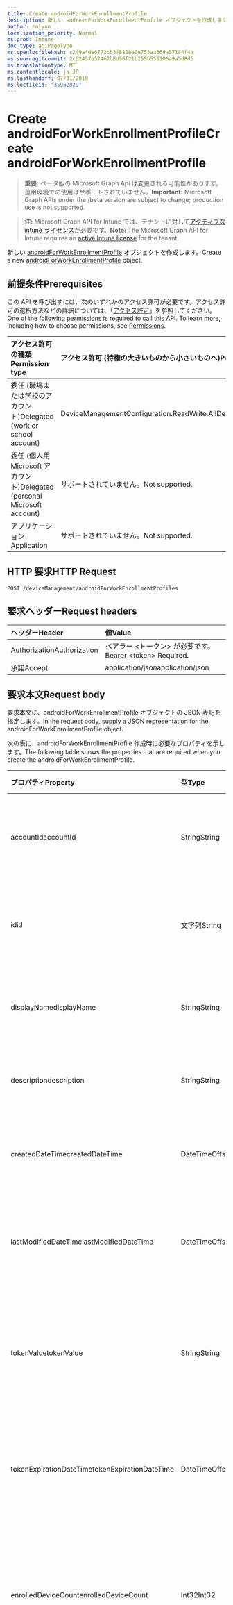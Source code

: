 ```yaml
---
title: Create androidForWorkEnrollmentProfile
description: 新しい androidForWorkEnrollmentProfile オブジェクトを作成します。
author: rolyon
localization_priority: Normal
ms.prod: Intune
doc_type: apiPageType
ms.openlocfilehash: c2f9a4de6772cb3f882be0e753aa369a57184f4a
ms.sourcegitcommit: 2c62457e57467b8d50f21b255b553106a9a5d8d6
ms.translationtype: MT
ms.contentlocale: ja-JP
ms.lasthandoff: 07/31/2019
ms.locfileid: "35952829"
---
```

# <a name="create-androidforworkenrollmentprofile"></a><span data-ttu-id="9983e-103">Create androidForWorkEnrollmentProfile</span><span class="sxs-lookup"><span data-stu-id="9983e-103">Create androidForWorkEnrollmentProfile</span></span>

> <span data-ttu-id="9983e-104">**重要:** ベータ版の Microsoft Graph Api は変更される可能性があります。運用環境での使用はサポートされていません。</span><span class="sxs-lookup"><span data-stu-id="9983e-104">**Important:** Microsoft Graph APIs under the /beta version are subject to change; production use is not supported.</span></span>

> <span data-ttu-id="9983e-105">**注:** Microsoft Graph API for Intune では、テナントに対して[アクティブな intune ライセンス](https://go.microsoft.com/fwlink/?linkid=839381)が必要です。</span><span class="sxs-lookup"><span data-stu-id="9983e-105">**Note:** The Microsoft Graph API for Intune requires an [active Intune license](https://go.microsoft.com/fwlink/?linkid=839381) for the tenant.</span></span>

<span data-ttu-id="9983e-106">新しい [androidForWorkEnrollmentProfile](../resources/intune-androidforwork-androidforworkenrollmentprofile.md) オブジェクトを作成します。</span><span class="sxs-lookup"><span data-stu-id="9983e-106">Create a new [androidForWorkEnrollmentProfile](../resources/intune-androidforwork-androidforworkenrollmentprofile.md) object.</span></span>

## <a name="prerequisites"></a><span data-ttu-id="9983e-107">前提条件</span><span class="sxs-lookup"><span data-stu-id="9983e-107">Prerequisites</span></span>
<span data-ttu-id="9983e-p101">この API を呼び出すには、次のいずれかのアクセス許可が必要です。アクセス許可の選択方法などの詳細については、「[アクセス許可](/graph/permissions-reference)」を参照してください。</span><span class="sxs-lookup"><span data-stu-id="9983e-p101">One of the following permissions is required to call this API. To learn more, including how to choose permissions, see [Permissions](/graph/permissions-reference).</span></span>

|<span data-ttu-id="9983e-110">アクセス許可の種類</span><span class="sxs-lookup"><span data-stu-id="9983e-110">Permission type</span></span>|<span data-ttu-id="9983e-111">アクセス許可 (特権の大きいものから小さいものへ)</span><span class="sxs-lookup"><span data-stu-id="9983e-111">Permissions (from most to least privileged)</span></span>|
|:---|:---|
|<span data-ttu-id="9983e-112">委任 (職場または学校のアカウント)</span><span class="sxs-lookup"><span data-stu-id="9983e-112">Delegated (work or school account)</span></span>|<span data-ttu-id="9983e-113">DeviceManagementConfiguration.ReadWrite.All</span><span class="sxs-lookup"><span data-stu-id="9983e-113">DeviceManagementConfiguration.ReadWrite.All</span></span>|
|<span data-ttu-id="9983e-114">委任 (個人用 Microsoft アカウント)</span><span class="sxs-lookup"><span data-stu-id="9983e-114">Delegated (personal Microsoft account)</span></span>|<span data-ttu-id="9983e-115">サポートされていません。</span><span class="sxs-lookup"><span data-stu-id="9983e-115">Not supported.</span></span>|
|<span data-ttu-id="9983e-116">アプリケーション</span><span class="sxs-lookup"><span data-stu-id="9983e-116">Application</span></span>|<span data-ttu-id="9983e-117">サポートされていません。</span><span class="sxs-lookup"><span data-stu-id="9983e-117">Not supported.</span></span>|

## <a name="http-request"></a><span data-ttu-id="9983e-118">HTTP 要求</span><span class="sxs-lookup"><span data-stu-id="9983e-118">HTTP Request</span></span>
<!-- {
  "blockType": "ignored"
}
-->
``` http
POST /deviceManagement/androidForWorkEnrollmentProfiles
```

## <a name="request-headers"></a><span data-ttu-id="9983e-119">要求ヘッダー</span><span class="sxs-lookup"><span data-stu-id="9983e-119">Request headers</span></span>
|<span data-ttu-id="9983e-120">ヘッダー</span><span class="sxs-lookup"><span data-stu-id="9983e-120">Header</span></span>|<span data-ttu-id="9983e-121">値</span><span class="sxs-lookup"><span data-stu-id="9983e-121">Value</span></span>|
|:---|:---|
|<span data-ttu-id="9983e-122">Authorization</span><span class="sxs-lookup"><span data-stu-id="9983e-122">Authorization</span></span>|<span data-ttu-id="9983e-123">ベアラー &lt;トークン&gt; が必要です。</span><span class="sxs-lookup"><span data-stu-id="9983e-123">Bearer &lt;token&gt; Required.</span></span>|
|<span data-ttu-id="9983e-124">承諾</span><span class="sxs-lookup"><span data-stu-id="9983e-124">Accept</span></span>|<span data-ttu-id="9983e-125">application/json</span><span class="sxs-lookup"><span data-stu-id="9983e-125">application/json</span></span>|

## <a name="request-body"></a><span data-ttu-id="9983e-126">要求本文</span><span class="sxs-lookup"><span data-stu-id="9983e-126">Request body</span></span>
<span data-ttu-id="9983e-127">要求本文に、androidForWorkEnrollmentProfile オブジェクトの JSON 表記を指定します。</span><span class="sxs-lookup"><span data-stu-id="9983e-127">In the request body, supply a JSON representation for the androidForWorkEnrollmentProfile object.</span></span>

<span data-ttu-id="9983e-128">次の表に、androidForWorkEnrollmentProfile 作成時に必要なプロパティを示します。</span><span class="sxs-lookup"><span data-stu-id="9983e-128">The following table shows the properties that are required when you create the androidForWorkEnrollmentProfile.</span></span>

|<span data-ttu-id="9983e-129">プロパティ</span><span class="sxs-lookup"><span data-stu-id="9983e-129">Property</span></span>|<span data-ttu-id="9983e-130">型</span><span class="sxs-lookup"><span data-stu-id="9983e-130">Type</span></span>|<span data-ttu-id="9983e-131">説明</span><span class="sxs-lookup"><span data-stu-id="9983e-131">Description</span></span>|
|:---|:---|:---|
|<span data-ttu-id="9983e-132">accountId</span><span class="sxs-lookup"><span data-stu-id="9983e-132">accountId</span></span>|<span data-ttu-id="9983e-133">String</span><span class="sxs-lookup"><span data-stu-id="9983e-133">String</span></span>|<span data-ttu-id="9983e-134">登録プロファイルが属するテナント GUID。</span><span class="sxs-lookup"><span data-stu-id="9983e-134">Tenant GUID the enrollment profile belongs to.</span></span>|
|<span data-ttu-id="9983e-135">id</span><span class="sxs-lookup"><span data-stu-id="9983e-135">id</span></span>|<span data-ttu-id="9983e-136">文字列</span><span class="sxs-lookup"><span data-stu-id="9983e-136">String</span></span>|<span data-ttu-id="9983e-137">登録プロファイルの一意の GUID。</span><span class="sxs-lookup"><span data-stu-id="9983e-137">Unique GUID for the enrollment profile.</span></span>|
|<span data-ttu-id="9983e-138">displayName</span><span class="sxs-lookup"><span data-stu-id="9983e-138">displayName</span></span>|<span data-ttu-id="9983e-139">String</span><span class="sxs-lookup"><span data-stu-id="9983e-139">String</span></span>|<span data-ttu-id="9983e-140">登録プロファイルの表示名。</span><span class="sxs-lookup"><span data-stu-id="9983e-140">Display name for the enrollment profile.</span></span>|
|<span data-ttu-id="9983e-141">description</span><span class="sxs-lookup"><span data-stu-id="9983e-141">description</span></span>|<span data-ttu-id="9983e-142">String</span><span class="sxs-lookup"><span data-stu-id="9983e-142">String</span></span>|<span data-ttu-id="9983e-143">登録プロファイルの説明。</span><span class="sxs-lookup"><span data-stu-id="9983e-143">Description for the enrollment profile.</span></span>|
|<span data-ttu-id="9983e-144">createdDateTime</span><span class="sxs-lookup"><span data-stu-id="9983e-144">createdDateTime</span></span>|<span data-ttu-id="9983e-145">DateTimeOffset</span><span class="sxs-lookup"><span data-stu-id="9983e-145">DateTimeOffset</span></span>|<span data-ttu-id="9983e-146">登録プロファイルが作成された日時。</span><span class="sxs-lookup"><span data-stu-id="9983e-146">Date time the enrollment profile was created.</span></span>|
|<span data-ttu-id="9983e-147">lastModifiedDateTime</span><span class="sxs-lookup"><span data-stu-id="9983e-147">lastModifiedDateTime</span></span>|<span data-ttu-id="9983e-148">DateTimeOffset</span><span class="sxs-lookup"><span data-stu-id="9983e-148">DateTimeOffset</span></span>|<span data-ttu-id="9983e-149">登録プロファイルが最後に変更された日時。</span><span class="sxs-lookup"><span data-stu-id="9983e-149">Date time the enrollment profile was last modified.</span></span>|
|<span data-ttu-id="9983e-150">tokenValue</span><span class="sxs-lookup"><span data-stu-id="9983e-150">tokenValue</span></span>|<span data-ttu-id="9983e-151">String</span><span class="sxs-lookup"><span data-stu-id="9983e-151">String</span></span>|<span data-ttu-id="9983e-152">この登録プロファイル用に最後に作成されたトークンの値。</span><span class="sxs-lookup"><span data-stu-id="9983e-152">Value of the most recently created token for this enrollment profile.</span></span>|
|<span data-ttu-id="9983e-153">tokenExpirationDateTime</span><span class="sxs-lookup"><span data-stu-id="9983e-153">tokenExpirationDateTime</span></span>|<span data-ttu-id="9983e-154">DateTimeOffset</span><span class="sxs-lookup"><span data-stu-id="9983e-154">DateTimeOffset</span></span>|<span data-ttu-id="9983e-155">最後に作成されたトークンの有効期限が切れる日時。</span><span class="sxs-lookup"><span data-stu-id="9983e-155">Date time the most recently created token will expire.</span></span>|
|<span data-ttu-id="9983e-156">enrolledDeviceCount</span><span class="sxs-lookup"><span data-stu-id="9983e-156">enrolledDeviceCount</span></span>|<span data-ttu-id="9983e-157">Int32</span><span class="sxs-lookup"><span data-stu-id="9983e-157">Int32</span></span>|<span data-ttu-id="9983e-158">この登録プロファイルを使用して登録した Android デバイスの合計数。</span><span class="sxs-lookup"><span data-stu-id="9983e-158">Total number of Android devices that have enrolled using this enrollment profile.</span></span>|
|<span data-ttu-id="9983e-159">qrCodeContent</span><span class="sxs-lookup"><span data-stu-id="9983e-159">qrCodeContent</span></span>|<span data-ttu-id="9983e-160">String</span><span class="sxs-lookup"><span data-stu-id="9983e-160">String</span></span>|<span data-ttu-id="9983e-161">トークンの QR コードを生成するために使用する文字列。</span><span class="sxs-lookup"><span data-stu-id="9983e-161">String used to generate a QR code for the token.</span></span>|
|<span data-ttu-id="9983e-162">qrCodeImage</span><span class="sxs-lookup"><span data-stu-id="9983e-162">qrCodeImage</span></span>|[<span data-ttu-id="9983e-163">mimeContent</span><span class="sxs-lookup"><span data-stu-id="9983e-163">mimeContent</span></span>](../resources/intune-shared-mimecontent.md)|<span data-ttu-id="9983e-164">トークンの QR コードを生成するために使用する文字列。</span><span class="sxs-lookup"><span data-stu-id="9983e-164">String used to generate a QR code for the token.</span></span>|



## <a name="response"></a><span data-ttu-id="9983e-165">応答</span><span class="sxs-lookup"><span data-stu-id="9983e-165">Response</span></span>
<span data-ttu-id="9983e-166">このメソッドが成功した場合、このメソッドは `201 Created` 応答コードと、応答本文で [androidForWorkEnrollmentProfile](../resources/intune-androidforwork-androidforworkenrollmentprofile.md) オブジェクトを返します。</span><span class="sxs-lookup"><span data-stu-id="9983e-166">If successful, this method returns a `201 Created` response code and a [androidForWorkEnrollmentProfile](../resources/intune-androidforwork-androidforworkenrollmentprofile.md) object in the response body.</span></span>

## <a name="example"></a><span data-ttu-id="9983e-167">例</span><span class="sxs-lookup"><span data-stu-id="9983e-167">Example</span></span>

### <a name="request"></a><span data-ttu-id="9983e-168">要求</span><span class="sxs-lookup"><span data-stu-id="9983e-168">Request</span></span>
<span data-ttu-id="9983e-169">以下は、要求の例です。</span><span class="sxs-lookup"><span data-stu-id="9983e-169">Here is an example of the request.</span></span>
``` http
POST https://graph.microsoft.com/beta/deviceManagement/androidForWorkEnrollmentProfiles
Content-type: application/json
Content-length: 496

{
  "@odata.type": "#microsoft.graph.androidForWorkEnrollmentProfile",
  "accountId": "Account Id value",
  "displayName": "Display Name value",
  "description": "Description value",
  "tokenValue": "Token Value value",
  "tokenExpirationDateTime": "2016-12-31T23:59:54.0590989-08:00",
  "enrolledDeviceCount": 3,
  "qrCodeContent": "Qr Code Content value",
  "qrCodeImage": {
    "@odata.type": "microsoft.graph.mimeContent",
    "type": "Type value",
    "value": "dmFsdWU="
  }
}
```

### <a name="response"></a><span data-ttu-id="9983e-170">応答</span><span class="sxs-lookup"><span data-stu-id="9983e-170">Response</span></span>
<span data-ttu-id="9983e-p102">以下は、応答の例です。注:簡潔にするために、ここに示す応答オブジェクトは切り詰められている場合があります。すべてのプロパティは実際の呼び出しから返されます。</span><span class="sxs-lookup"><span data-stu-id="9983e-p102">Here is an example of the response. Note: The response object shown here may be truncated for brevity. All of the properties will be returned from an actual call.</span></span>
``` http
HTTP/1.1 201 Created
Content-Type: application/json
Content-Length: 668

{
  "@odata.type": "#microsoft.graph.androidForWorkEnrollmentProfile",
  "accountId": "Account Id value",
  "id": "e6742553-2553-e674-5325-74e6532574e6",
  "displayName": "Display Name value",
  "description": "Description value",
  "createdDateTime": "2017-01-01T00:02:43.5775965-08:00",
  "lastModifiedDateTime": "2017-01-01T00:00:35.1329464-08:00",
  "tokenValue": "Token Value value",
  "tokenExpirationDateTime": "2016-12-31T23:59:54.0590989-08:00",
  "enrolledDeviceCount": 3,
  "qrCodeContent": "Qr Code Content value",
  "qrCodeImage": {
    "@odata.type": "microsoft.graph.mimeContent",
    "type": "Type value",
    "value": "dmFsdWU="
  }
}
```





